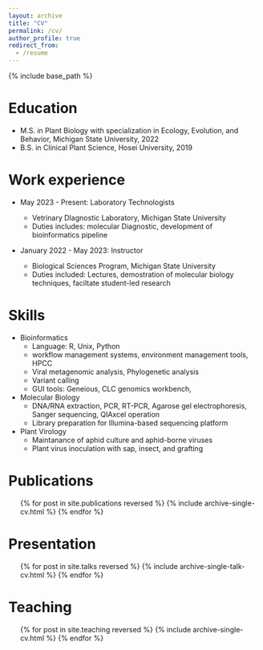 ```yaml
---
layout: archive
title: "CV"
permalink: /cv/
author_profile: true
redirect_from:
  - /resume
---
```


{% include base_path %}

Education
======
* M.S. in Plant Biology with specialization in Ecology, Evolution, and Behavior, Michigan State University, 2022
* B.S. in Clinical Plant Science, Hosei University, 2019

Work experience
======
* May 2023 - Present: Laboratory Technologists
  * Vetrinary DIagnostic Laboratory, Michigan State University
  * Duties includes: molecular Diagnostic, development of bioinformatics pipeline
    
* January 2022 - May 2023: Instructor
  * Biological Sciences Program, Michigan State University
  * Duties included: Lectures, demostration of molecular biology techniques, faciltate student-led research

  
Skills
======
* Bioinformatics
  * Language: R, Unix, Python
  * workflow management systems, environment management tools, HPCC
  * Viral metagenomic analysis, Phylogenetic analysis
  * Variant calling
  * GUI tools: Geneious, CLC genomics workbench, 
* Molecular Biology
  * DNA/RNA extraction, PCR, RT-PCR, Agarose gel electrophoresis, Sanger sequencing, QIAxcel operation
  * Library preparation for Illumina-based sequencing platform
* Plant Virology
  * Maintanance of aphid culture and aphid-borne viruses
  * Plant virus inoculation with sap, insect, and grafting

Publications
======
  <ul>{% for post in site.publications reversed %}
    {% include archive-single-cv.html %}
  {% endfor %}</ul>
  
Presentation
======
  <ul>{% for post in site.talks reversed %}
    {% include archive-single-talk-cv.html  %}
  {% endfor %}</ul>
  
Teaching
======
  <ul>{% for post in site.teaching reversed %}
    {% include archive-single-cv.html %}
  {% endfor %}</ul>
